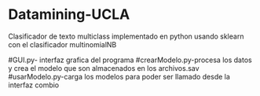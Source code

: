 # Datamining-UCLA
Clasificador de texto multiclass implementado en python usando sklearn con el clasificador multinomialNB

#GUI.py- interfaz grafica del programa
#crearModelo.py-procesa los datos y crea el modelo que son almacenados en los archivos.sav
#usarModelo.py-carga los modelos para poder ser llamado desde la interfaz
combio

